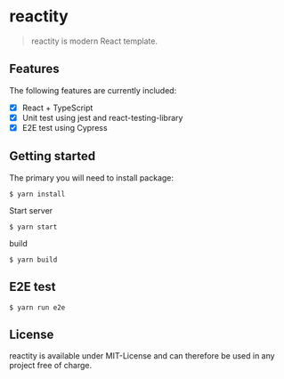 # reactity

> reactity is modern React template.

## Features

The following features are currently included:

- [x] React + TypeScript
- [x] Unit test using jest and react-testing-library
- [x] E2E test using Cypress

## Getting started

The primary you will need to install package:

```
$ yarn install
```

Start server

```
$ yarn start
```

build

```
$ yarn build
```

## E2E test

```
$ yarn run e2e
```

## License

reactity is available under MIT-License and can therefore be used in any project free of charge.
